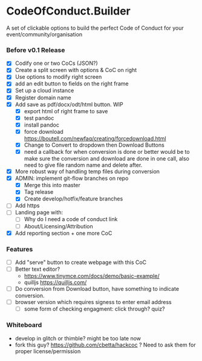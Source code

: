 # CodeOfConduct.Builder

A set of clickable options to build the perfect Code of Conduct for your event/community/organisation

### Before v0.1 Release
- [X] Codify one or two CoCs (JSON?)
- [X] Create a split screen with options & CoC on right
- [X] Use options to modify right screen
- [X] add an edit button to fields on the right frame
- [X] Set up a cloud instance
- [X] Register domain name
- [X] Add save as pdf/docx/odt/html button. WIP
  - [X] export html of right frame to save
  - [X] test pandoc
  - [X] install pandoc
  - [X] force download https://boutell.com/newfaq/creating/forcedownload.html
  - [X] Change to Convert to dropdown then Download Buttons
  - [X] need a callback for when conversion is done or better would be to make sure the conversion and download are done in one call, also need to give file random name and delete after.
- [X] More robust way of handling temp files during conversion
- [X] ADMIN: implement git-flow branches on repo
  - [X] Merge this into master
  - [X] Tag release
  - [X] Create develop/hotfix/feature branches
- [ ] Add https
- [ ] Landing page with:
  - [ ] Why do I need a code of conduct link
  - [ ] About/Licensing/Attribution
- [X] Add reporting section + one more CoC

### Features
- [ ] Add "serve" button to create webpage with this CoC
- [ ] Better text editor?
    - https://www.tinymce.com/docs/demo/basic-example/
    - quilljs https://quilljs.com/
- [ ] Do conversion from Download button, have something to indicate conversion.
- [ ] browser version which requires signess to enter email address
  - [ ] some form of checking engagment: click through? quiz?

### Whiteboard
- develop in glitch or thimble? might be too late now
- fork this guy? https://github.com/cbetta/hackcoc ? Need to ask them for proper license/permission
